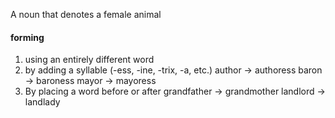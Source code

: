 A noun that denotes a female animal

#### forming

1. using an entirely different word
2. by adding a syllable (-ess, -ine, -trix, -a, etc.)
   author -> authoress
   baron -> baroness
   mayor -> mayoress
3. By placing a word before or after
   grandfather -> grandmother
   landlord -> landlady
